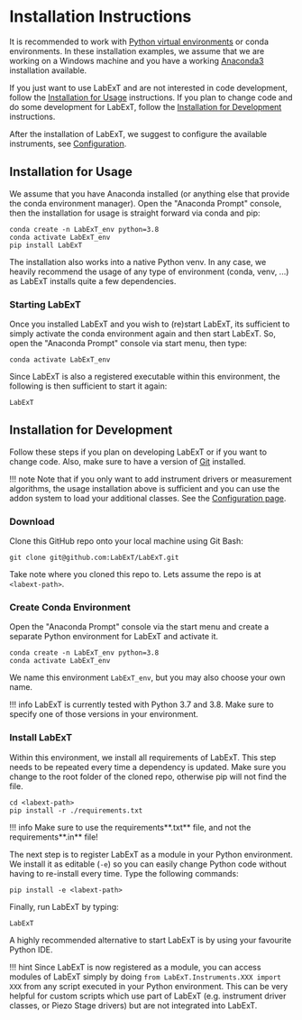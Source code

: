 # Installation Instructions

It is recommended to work with [Python virtual environments](https://docs.python.org/3.8/library/venv.html#module-venv)
or conda environments. In these installation examples, we assume that we are working on a Windows machine
and you have a working [Anaconda3](https://www.anaconda.com/products/individual/) installation available.

If you just want to use LabExT and are not interested in code development, follow the
[Installation for Usage](installation.md#installation-for-usage) instructions. If you plan to change code and do some
development for LabExT, follow the [Installation for Development](installation.md#installation-for-development)
instructions.

After the installation of LabExT, we suggest to configure the available instruments, see
[Configuration](./settings_configuration.md).

## Installation for Usage
We assume that you have Anaconda installed (or anything else that provide the conda environment manager). Open the 
"Anaconda Prompt" console, then the installation for usage is straight forward via conda and pip:
```
conda create -n LabExT_env python=3.8
conda activate LabExT_env
pip install LabExT
```

The installation also works into a native Python venv. In any case, we heavily recommend the usage of any type of
environment (conda, venv, ...) as LabExT installs quite a few dependencies.

### Starting LabExT

Once you installed LabExT and you wish to (re)start LabExT,
its sufficient to simply activate the conda environment again and then start LabExT.
So, open the "Anaconda Prompt" console via start menu, then type:
```
conda activate LabExT_env
``` 
Since LabExT is also a registered executable within this environment, the following is then sufficient to start it 
again:
```
LabExT
```

## Installation for Development
Follow these steps if you plan on developing LabExT or if you want to change code. Also, make sure to have a version
of [Git](https://git-scm.com) installed.

!!! note
    Note that if you only want to add  instrument drivers or measurement algorithms, the usage installation above is
    sufficient and you can use the addon system to load your additional classes. See the
    [Configuration page](./settings_configuration.md#specify-addon-directories).

### Download

Clone this GitHub repo onto your local machine using Git Bash:
```
git clone git@github.com:LabExT/LabExT.git
```

Take note where you cloned this repo to. Lets assume the repo is at `<labext-path>`.

### Create Conda Environment

Open the "Anaconda Prompt" console via the start menu and create a separate Python environment for LabExT and activate
it.
```
conda create -n LabExT_env python=3.8
conda activate LabExT_env
```
We name this environment `LabExT_env`, but you may also choose your own name.

!!! info
    LabExT is currently tested with Python 3.7 and 3.8. Make sure to specify one of those versions in your environment.

### Install LabExT

Within this environment, we install all requirements of LabExT. This step needs to be repeated every time a dependency
is updated. Make sure you change to the root folder of the cloned repo, otherwise pip will not find the file.
```
cd <labext-path>
pip install -r ./requirements.txt
```

!!! info
    Make sure to use the requirements**.txt** file, and not the requirements**.in** file!

The next step is to register LabExT as a module in your Python environment. We install it as editable (`-e`) so you can
easily change Python code without having to re-install every time. Type the following commands:
```
pip install -e <labext-path>
```

Finally, run LabExT by typing:
```
LabExT
```
A highly recommended alternative to start LabExT is by using your favourite Python IDE.

!!! hint
    Since LabExT is now registered as a module, you can access modules of LabExT simply by
    doing `from LabExT.Instruments.XXX import XXX` from any script executed in your Python environment.
    This can be very helpful for custom scripts which use part of LabExT (e.g. instrument driver classes, or
    Piezo Stage drivers) but are not integrated into LabExT.
